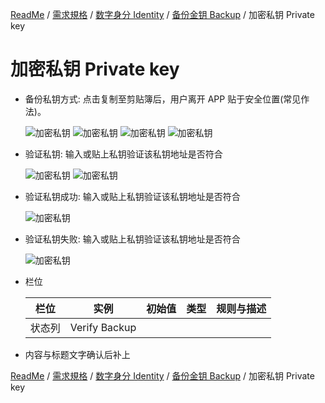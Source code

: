 [ReadMe](../README.md) / [需求規格](../requirements.md) / [数字身分 Identity](identity.md) / [备份金钥 Backup](backup.md) / 加密私钥 Private key

# 加密私钥 Private key

* 备份私钥方式: 点击复制至剪贴簿后，用户离开 APP 贴于安全位置(常见作法)。

  ![加密私钥](/docs/assets/screen-verify-backup-00.png)
  ![加密私钥](/docs/assets/screen-verify-backup-01.png)
  ![加密私钥](/docs/assets/screen-verify-backup-02.png)
  ![加密私钥](/docs/assets/screen-verify-backup-03.png)

* 验证私钥: 输入或贴上私钥验证该私钥地址是否符合

  ![加密私钥](/docs/assets/screen-verify-backup-04.png)
  ![加密私钥](/docs/assets/screen-verify-backup-05.png)

* 验证私钥成功: 输入或贴上私钥验证该私钥地址是否符合

  ![加密私钥](/docs/assets/screen-verify-backup-success.png)

* 验证私钥失败: 输入或贴上私钥验证该私钥地址是否符合

  ![加密私钥](/docs/assets/screen-verify-backup-Invalid.png)

* 栏位

  栏位 | 实例 | 初始值 | 类型 | 规则与描述
  ------------- | ------------- | ------------- | ------------- | -------------
  状态列 | Verify Backup | | |

* 内容与标题文字确认后补上

[ReadMe](../README.md) / [需求規格](../requirements.md) / [数字身分 Identity](identity.md) / [备份金钥 Backup](backup.md) / 加密私钥 Private key